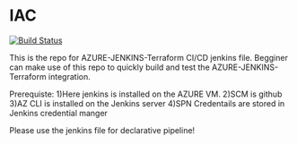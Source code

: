# IAC


[![Build Status](http://52.187.28.190:8080/buildStatus/icon?job=iac)](http://52.187.28.190:8080/job/iac/)


This is the repo for AZURE-JENKINS-Terraform CI/CD jenkins file.
Begginer can make use of this repo to quickly build and test the AZURE-JENKINS-Terraform integration.

Prerequiste:
1)Here jenkins is installed on the AZURE VM.
2)SCM is github
3)AZ CLI is installed on the Jenkins server
4)SPN Credentails are stored in Jenkins credential manger

Please use the jenkins file for declarative pipeline!
